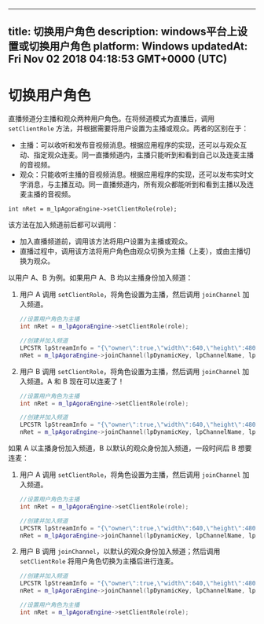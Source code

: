 
---
title: 切换用户角色
description: windows平台上设置或切换用户角色
platform: Windows
updatedAt: Fri Nov 02 2018 04:18:53 GMT+0000 (UTC)
---
# 切换用户角色
直播频道分主播和观众两种用户角色。在将频道模式为直播后，调用 <code>setClientRole</code> 方法，并根据需要将用户设置为主播或观众。两者的区别在于：

-   主播：可以收听和发布音视频消息。根据应用程序的实现，还可以与观众互动、指定观众连麦。同一直播频道内，主播只能听到和看到自己以及连麦主播的音视频。
-   观众：只能收听主播的音视频消息。根据应用程序的实现，还可以发布实时文字消息，与主播互动。同一直播频道内，所有观众都能听到和看到主播以及连麦主播的音视频。

```
int nRet = m_lpAgoraEngine->setClientRole(role);
```

该方法在加入频道前后都可以调用：

- 加入直播频道前，调用该方法将用户设置为主播或观众。
- 直播过程中，调用该方法将用户角色由观众切换为主播（上麦），或由主播切换为观众。

以用户 A、B 为例。如果用户 A、B 均以主播身份加入频道：

1. 用户 A 调用 `setClientRole`，将角色设置为主播，然后调用 `joinChannel` 加入频道。

   ```cpp
   //设置用户角色为主播
   int nRet = m_lpAgoraEngine->setClientRole(role);
   
   //创建并加入频道
   LPCSTR lpStreamInfo = "{\"owner\":true,\"width\":640,\"height\":480,\"bitrate\":500}";
   nRet = m_lpAgoraEngine->joinChannel(lpDynamicKey, lpChannelName, lpStreamInfo, nUID);
   ```

2. 用户 B 调用 `setClientRole`，将角色设置为主播，然后调用 `joinChannel` 加入频道。A 和 B 现在可以连麦了！

   ```cpp
   //设置用户角色为主播
   int nRet = m_lpAgoraEngine->setClientRole(role);
   
   //创建并加入频道
   LPCSTR lpStreamInfo = "{\"owner\":true,\"width\":640,\"height\":480,\"bitrate\":500}";
   nRet = m_lpAgoraEngine->joinChannel(lpDynamicKey, lpChannelName, lpStreamInfo, nUID);
   ```

如果 A 以主播身份加入频道，B 以默认的观众身份加入频道，一段时间后  B 想要连麦：

1. 用户 A 调用 `setClientRole`，将角色设置为主播，然后调用 `joinChannel` 加入频道。

   ```cpp
   //设置用户角色为主播
   int nRet = m_lpAgoraEngine->setClientRole(role);
   
   //创建并加入频道
   LPCSTR lpStreamInfo = "{\"owner\":true,\"width\":640,\"height\":480,\"bitrate\":500}";
   nRet = m_lpAgoraEngine->joinChannel(lpDynamicKey, lpChannelName, lpStreamInfo, nUID);
   ```

2. 用户 B 调用 `joinChannel`，以默认的观众身份加入频道；然后调用 `setClientRole` 将用户角色切换为主播后进行连麦。

	```cpp
	//创建并加入频道
	LPCSTR lpStreamInfo = "{\"owner\":true,\"width\":640,\"height\":480,\"bitrate\":500}";
	nRet = m_lpAgoraEngine->joinChannel(lpDynamicKey, lpChannelName, lpStreamInfo, nUID);

	//设置用户角色为主播
	int nRet = m_lpAgoraEngine->setClientRole(role);
	```
